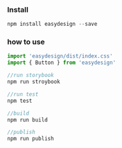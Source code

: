 ### Install

~~~javascript
npm install easydesign --save
~~~

### how to use

~~~javascript
import 'easydesign/dist/index.css'
import { Button } from 'easydesign'

//run storybook
npm run stroybook

//run test
npm test

//build
npm run build

//publish
npm run publish
~~~